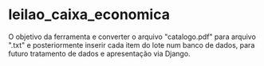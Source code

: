# leilao_caixa_economica

O objetivo da ferramenta e converter o arquivo "catalogo.pdf" para arquivo ".txt" e posteriormente inserir cada item do lote num banco de dados, para futuro tratamento de dados e apresentação via Django. 